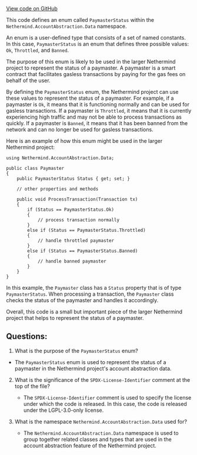 [View code on GitHub](https://github.com/NethermindEth/nethermind/src/Nethermind/Nethermind.AccountAbstraction/Data/PaymasterStatus.cs)

This code defines an enum called `PaymasterStatus` within the `Nethermind.AccountAbstraction.Data` namespace. 

An enum is a user-defined type that consists of a set of named constants. In this case, `PaymasterStatus` is an enum that defines three possible values: `Ok`, `Throttled`, and `Banned`. 

The purpose of this enum is likely to be used in the larger Nethermind project to represent the status of a paymaster. A paymaster is a smart contract that facilitates gasless transactions by paying for the gas fees on behalf of the user. 

By defining the `PaymasterStatus` enum, the Nethermind project can use these values to represent the status of a paymaster. For example, if a paymaster is `Ok`, it means that it is functioning normally and can be used for gasless transactions. If a paymaster is `Throttled`, it means that it is currently experiencing high traffic and may not be able to process transactions as quickly. If a paymaster is `Banned`, it means that it has been banned from the network and can no longer be used for gasless transactions. 

Here is an example of how this enum might be used in the larger Nethermind project:

```
using Nethermind.AccountAbstraction.Data;

public class Paymaster
{
    public PaymasterStatus Status { get; set; }

    // other properties and methods

    public void ProcessTransaction(Transaction tx)
    {
        if (Status == PaymasterStatus.Ok)
        {
            // process transaction normally
        }
        else if (Status == PaymasterStatus.Throttled)
        {
            // handle throttled paymaster
        }
        else if (Status == PaymasterStatus.Banned)
        {
            // handle banned paymaster
        }
    }
}
```

In this example, the `Paymaster` class has a `Status` property that is of type `PaymasterStatus`. When processing a transaction, the `Paymaster` class checks the status of the paymaster and handles it accordingly. 

Overall, this code is a small but important piece of the larger Nethermind project that helps to represent the status of a paymaster.
## Questions: 
 1. What is the purpose of the `PaymasterStatus` enum?
   - The `PaymasterStatus` enum is used to represent the status of a paymaster in the Nethermind project's account abstraction data.

2. What is the significance of the `SPDX-License-Identifier` comment at the top of the file?
   - The `SPDX-License-Identifier` comment is used to specify the license under which the code is released. In this case, the code is released under the LGPL-3.0-only license.

3. What is the namespace `Nethermind.AccountAbstraction.Data` used for?
   - The `Nethermind.AccountAbstraction.Data` namespace is used to group together related classes and types that are used in the account abstraction feature of the Nethermind project.
